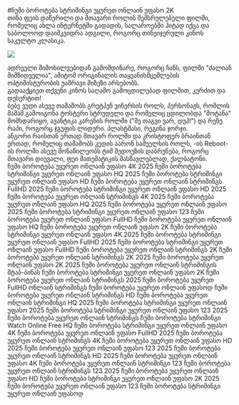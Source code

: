 #ჩუმი ბოროტება სტრიმინგი უყურეთ ონლაინ უფასო 2K  
თინა ფეის დაწერილი და მთავარი როლის შემსრულებელი ფილმი, რომელიც ახლა ინტერნეტში გადადის, სალაროებში ჰიტად იქცა და საბოლოოდ დაიმკვიდრა ადგილი, როგორც თინეიჯერული კინოს საკულტო კლასიკა.  
  
[![](https://i.imgur.com/qSNzIqt.png)](https://movie.rssnews.media/KwXLeKiAf.php)  
  
ადრეული მიმოხილვებიდან გამომდინარე, როგორც ჩანს, ფილმი "ძალიან მიმზიდველია", ამიტომ ორიგინალის თაყვანისმცემლების ოპტიმისტურობის უამრავი მიზეზი არსებობს.  
გადააქციეთ თქვენი კინოს საღამო გამოცდილებად ფილმით, კერძით და დესერტით!  
ბებე ვუდი ასევე თამაშობს გრეტჰენ ვინერსის როლს, პერსონაჟს, რომლის მამამ გამოიგონა ტოსტერი სტრუდელი და რომელიც ცდილობდა "მოტანა" მომხდარიყო, ავანტიკა კარენის როლში ("მე თაგვი ვარ, დუჰ!") და რენე რაპი, როგორც ჯგუფის ლიდერი. პლასტმასი, რეგინა ჯორჯი.  
ანგორი რაისთან ერთად მთავარ როლში და კრისტოფერ ბრაინთან ერთად, რომელიც თამაშობს კედის აარონ სამუელსის როლს, -ის Reboot-ის როლში ასევე მონაწილეობს ტიმ მედოუზის დაბრუნება, როგორც მთავარი დიუვალი, ფეი მათემატიკის მასწავლებლად, ქალბატონი.  
ჩუმი ბოროტება უყურეთ ონლაინ უფასო 4K 2025
ჩუმი ბოროტება სტრიმინგი უყურეთ ონლაინ უფასო HQ 2025
ჩუმი ბოროტება სტრიმინგი უყურეთ ონლაინ უფასო HD
ჩუმი ბოროტება უყურეთ ონლაინ სტრიმინგს FullHD 2025
ჩუმი ბოროტება სტრიმინგი უყურეთ ონლაინ უფასო HD 2025
ჩუმი ბოროტება უყურეთ ონლაინ სტრიმინგს 4K 2025
ჩუმი ბოროტება უყურეთ ონლაინ უფასო HQ 2025
ჩუმი ბოროტება უყურეთ ონლაინ უფასო 2025
ჩუმი ბოროტება სტრიმინგი უყურეთ ონლაინ უფასო 123
ჩუმი ბოროტება უყურეთ ონლაინ უფასო FullHD
ჩუმი ბოროტება უყურეთ ონლაინ უფასო HQ
ჩუმი ბოროტება უყურეთ ონლაინ უფასო 2K
ჩუმი ბოროტება სტრიმინგი უყურეთ ონლაინ უფასო 4K 2025
ჩუმი ბოროტება სტრიმინგი უყურეთ ონლაინ უფასო FullHD 2025
ჩუმი ბოროტება სტრიმინგი უყურეთ ონლაინ უფასო FullHD
ჩუმი ბოროტება უყურეთ ონლაინ სტრიმინგს 2K
ჩუმი ბოროტება უყურეთ ონლაინ სტრიმინგს 2K 2025
ჩუმი ბოროტება უყურეთ ონლაინ უფასო 2K 2025
ჩუმი ბოროტება უყურეთ ონლაინ სტრიმინგის შტაბ-ბინას
ჩუმი ბოროტება სტრიმინგი უყურეთ ონლაინ უფასო 2K
ჩუმი ბოროტება უყურეთ ონლაინ სტრიმინგს 2025
ჩუმი ბოროტება უყურეთ FullHD ონლაინ სტრიმინგს
ჩუმი ბოროტება უყურეთ ონლაინ უფასოდ
ჩუმი ბოროტება უყურეთ ონლაინ სტრიმინგს HD
ჩუმი ბოროტება უყურეთ ონლაინ სტრიმინგი HQ 2025
ჩუმი ბოროტება სტრიმინგი უყურეთ ონლაინ უფასო 2025
ჩუმი ბოროტება სტრიმინგი უყურეთ ონლაინ უფასო 123 2025
ჩუმი ბოროტება უყურეთ ონლაინ სტრიმინგს
ჩუმი ბოროტება სტრიმინგი Watch Online Free HQ
ჩუმი ბოროტება სტრიმინგი უყურეთ ონლაინ უფასო 4K
ჩუმი ბოროტება უყურეთ ონლაინ უფასო FullHD 2025
ჩუმი ბოროტება უყურეთ ონლაინ სტრიმინგს 4K
ჩუმი ბოროტება უყურეთ ონლაინ უფასო HD 2025
ჩუმი ბოროტება უყურეთ ონლაინ უფასო 123 2025
ჩუმი ბოროტება უყურეთ ონლაინ სტრიმინგს HD 2025
ჩუმი ბოროტება უყურეთ ონლაინ უფასო 4K
ჩუმი ბოროტება უყურეთ ონლაინ სტრიმინგი 123
ჩუმი ბოროტება უყურეთ ონლაინ სტრიმინგს 123 2025
ჩუმი ბოროტება უყურეთ ონლაინ უფასო HD
ჩუმი ბოროტება სტრიმინგი უყურეთ ონლაინ უფასო 2K 2025
ჩუმი ბოროტება უყურეთ ონლაინ უფასო 123
ჩუმი ბოროტება სტრიმინგი უყურეთ ონლაინ უფასოდ